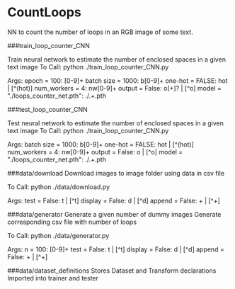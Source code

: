 # CountLoops
NN to count the number of loops in an RGB image of some text.

###train_loop_counter_CNN

Train neural network to estimate the number of enclosed spaces in a given text image
To Call:
python ./train_loop_counter_CNN.py

Args:
    epoch = 100:        [0-9]+
    batch size = 1000:  b[0-9]+
    one-hot = FALSE:    hot | [^(hot)]
    num_workers = 4:    nw[0-9]+
    output = False:     o[+]? | [^o]
    model = "./loops_counter_net.pth": \./.+\.pth

###test_loop_counter_CNN

Test neural network to estimate the number of enclosed spaces in a given text image
To Call:
python ./train_loop_counter_CNN.py

Args:
    batch size = 1000:  b[0-9]+
    one-hot = FALSE:    hot | [^(hot)]
    num_workers = 4:    nw[0-9]+
    output = False:     o | [^o]
    model = "./loops_counter_net.pth": \./.+\.pth

###data/download
Download images to image folder using data in csv file

To Call:
python ./data/download.py

Args:
    test = False:       t | [^t]
    display = False:    d | [^d]
    append = False:     + | [^+]

###data/generator
Generate a given number of dummy images
Generate corresponding csv file with number of loops

To Call:
python ./data/generator.py

Args:
    n = 100:            [0-9]+
    test = False:       t | [^t]
    display = False:    d | [^d]
    append = False:     + | [^+]

###data/dataset_definitions
Stores Dataset and Transform declarations
Imported into trainer and tester
